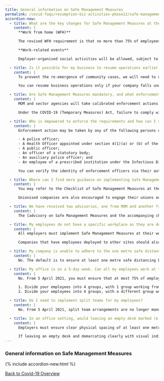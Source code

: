 ```yaml
---
title: General information on Safe Management Measures
permalink: /covid-faqs/resumption-biz-activities-phase12/safe-management-measures
accordion-new:
  - title: What are the key changes for Safe Management Measures at the workplace that will take effect from 5 April 2021?
    content: |
      **Work from home (WFH)**

      The revised WFH requirement is that no more than 75% of employees who can WFH can be at the workplace at any point in time, from 50% previously. There is no longer a limit on the proportion of an individual employee’s working time that can be spent at the workplace. The mandatory split team requirement will also be removed.

      **Work-related events**

      Employer-organised social activities will be allowed, subject to the same rules as the community; i.e. gatherings of no more than 8 persons (and no multiple groups of 8 persons). Team bonding activities, for instance, will be allowed but only to a group of 8 persons. There is no change to the current provision for work-related events such as townhalls and workplan seminars, which remains capped at 50 persons.

  - title: Is it possible for my business to resume operations earlier if I have implemented all Safe Management Measures at my workplace?   
    content: |
      To prevent the re-emergence of community cases, we will need to open the economy gradually, and not all at once. In general, sectors that allow us to trade with the world and access critical supplies will start first. Sectors that attract high traffic and social interactions will have to wait and put in place additional safe measures before restarting progressively.

      You can resume business operations only if your company falls under [MTI’s list of activities and services](/permittedlist/) that can resume operations, and your company has implemented all required Safe Management Measures at your workplace.

  - title: Are Safe Management Measures mandatory, and what enforcement actions will MOM take against businesses that do not implement it?    
    content: |
      MOM and sector agencies will take calibrated enforcement actions based on the areas of non-compliance found. For workplaces that severely lack Safe Management Measures, we will direct employers to stop operations at the workplace. Employers will have to take steps to ensure that Safe Management Measures are in place before operations can resume.

      Under the COVID-19 (Temporary Measures) Act, failure to comply with Safe Management Measures is punishable with a fine of up to $10,000 or imprisonment of up to 6 months, or both. Repeated non-compliance is punishable with a fine of up to $20,000 or imprisonment of up to 12 months, or both.

  - title: Who is empowered to enforce the requirements and how can I verify the identity of enforcement officers inspecting my workplace?   
    content: |     
      Enforcement action may be taken by any of the following persons under the COVID-19 (Temporary Measures) Act:

      -	A police officer;
      -	A Health Officer appointed under section 4(1)(a) or (b) of the Infectious Diseases Act;
      -	A public officer;
      -	An officer of a statutory body;
      -	An auxiliary police officer; and
      -	An employee of a prescribed institution under the Infectious Diseases Act.

      You can verify the identity of enforcement officers via their authority cards or their public service identification cards.

  - title: Where can I find more guidance on implementing Safe Management Measures in the workplace?
    content: |
      You may refer to the Checklist of Safe Management Measures at the Workplace for Resumption of Business Activities [here](https://www.mom.gov.sg/-/media/mom/documents/covid-19/annex-b-checklist-of-safe-management-measures.pdf){:target="_blank"}, for an overview of the requirements that must be fulfilled prior to resuming business activities at the workplace. For more information, please refer [here](https://www.mom.gov.sg/covid-19/frequently-asked-questions/safe-management-measures){:target="_blank"}.

      Unionised companies are also encouraged to engage their unions on such arrangements.

  - title: We have received two advisories, one from MOM and another from the sector agency. Which one do we follow?  
    content: |
      The [advisory on Safe Management Measures and the accompanying checklist](https://www.mom.gov.sg/covid-19/requirements-for-safe-management-measures){:target="_blank"} issued by MOM are for workplaces in general. Where there may be sector-specific considerations, companies should also refer to the sector-specific advisories issued, over and above MOM’s advisory.

  - title: My employees do not have a specific workplace as they are deployed to client’s site to provide goods and services. How can I implement Safe Management Measures?   
    content: |
      All employers must implement Safe Management Measures at their workplaces for all employees and contractors.

      Companies that have employees deployed to other sites should also ensure that their employees comply with the Safe Management Measures put in place at these sites. In fact, some of the Safe Management Measures can be implemented by employers regardless of where employees are deployed, such as health monitoring.   

  - title: My company is unable to adhere to the one metre safe distancing requirement. Can I adopt other protective measures instead (e.g. installing acrylic dividers), in place of the one metre safe distancing requirement?  
    content: |
      No. The default is to ensure at least one metre safe distancing between persons at all times. While acrylic dividers or other physical barriers can be adopted alongside the safe distancing requirement to further mitigate droplet transmission risk between persons, they are not meant to be used as a substitute for the safe distancing requirement. Where physical barriers (e.g. acrylic dividers) are used, additional safeguards must be taken to minimise the risk of cross infection (e.g. frequent cleaning and disinfection of dividers to prevent fomite transmission).

  - title: My office is on a 5-day week. Can all my employees work at the office for 4 days a week, and then work from home for 1 day?
    content: |
      No. From 5 April 2021, you must ensure that at most 75% of employees who are able to work from home are at the workplace at any point in time. You can consider other arrangements that will meet this requirement, for instance:

      1. Divide your employees into 4 groups, with 1 group working from home for any given week.
      2. Divide your employees into 4 groups, with a different group working from home for each day Monday to Thursday, and all 4 groups working from home on Friday.

  - title: Do I need to implement split teams for my employees?
    content: |    
      No. From 5 April 2021, split team arrangements are no longer mandatory. Nonetheless, you can continue to adopt such arrangements for business continuity purposes.

  - title: In an office setting, would leaving an empty desk marked (e.g. with a cross) suffice for safe distancing? For barriers between workstations, are there guidelines for how high they need to be?  
    content: |
      Employers must ensure clear physical spacing of at least one metre between persons at all times and demarcate safe physical distances (at least one metre apart) with visual indicators or physical means such as barriers between work stations.

      If leaving an empty desk and demarcating clearly with visual indicators allows for at least one metre distancing between employees, such an approach can be considered. For barriers between workstations, while there are no specific height guidelines, the barriers should also facilitate the required safe physical distance of one metre apart.           
---
```


### General information on Safe Management Measures

{% include accordion-new.html %}

[Back to Covid-19 Overview](/covid/)
